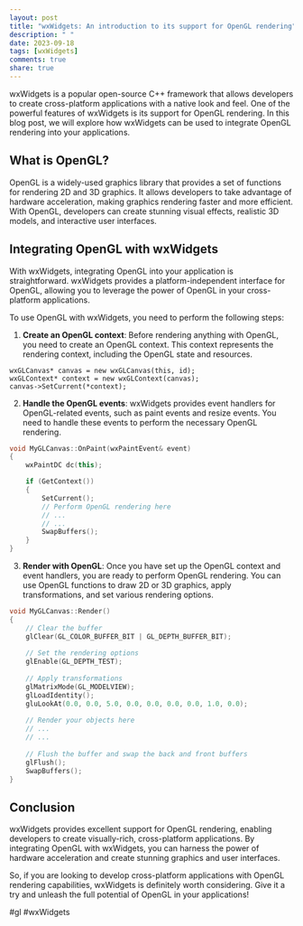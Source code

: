 ```yaml
---
layout: post
title: "wxWidgets: An introduction to its support for OpenGL rendering"
description: " "
date: 2023-09-18
tags: [wxWidgets]
comments: true
share: true
---
```


wxWidgets is a popular open-source C++ framework that allows developers to create cross-platform applications with a native look and feel. One of the powerful features of wxWidgets is its support for OpenGL rendering. In this blog post, we will explore how wxWidgets can be used to integrate OpenGL rendering into your applications.

## What is OpenGL?

OpenGL is a widely-used graphics library that provides a set of functions for rendering 2D and 3D graphics. It allows developers to take advantage of hardware acceleration, making graphics rendering faster and more efficient. With OpenGL, developers can create stunning visual effects, realistic 3D models, and interactive user interfaces.

## Integrating OpenGL with wxWidgets

With wxWidgets, integrating OpenGL into your application is straightforward. wxWidgets provides a platform-independent interface for OpenGL, allowing you to leverage the power of OpenGL in your cross-platform applications.

To use OpenGL with wxWidgets, you need to perform the following steps:

1. **Create an OpenGL context**: Before rendering anything with OpenGL, you need to create an OpenGL context. This context represents the rendering context, including the OpenGL state and resources.

```
wxGLCanvas* canvas = new wxGLCanvas(this, id);
wxGLContext* context = new wxGLContext(canvas);
canvas->SetCurrent(*context);
```

2. **Handle the OpenGL events**: wxWidgets provides event handlers for OpenGL-related events, such as paint events and resize events. You need to handle these events to perform the necessary OpenGL rendering.

```cpp
void MyGLCanvas::OnPaint(wxPaintEvent& event)
{
    wxPaintDC dc(this);

    if (GetContext())
    {
        SetCurrent();
        // Perform OpenGL rendering here
        // ...
        // ...
        SwapBuffers();
    }
}
```

3. **Render with OpenGL**: Once you have set up the OpenGL context and event handlers, you are ready to perform OpenGL rendering. You can use OpenGL functions to draw 2D or 3D graphics, apply transformations, and set various rendering options.

```cpp
void MyGLCanvas::Render()
{
    // Clear the buffer
    glClear(GL_COLOR_BUFFER_BIT | GL_DEPTH_BUFFER_BIT);
    
    // Set the rendering options
    glEnable(GL_DEPTH_TEST);
    
    // Apply transformations
    glMatrixMode(GL_MODELVIEW);
    glLoadIdentity();
    gluLookAt(0.0, 0.0, 5.0, 0.0, 0.0, 0.0, 0.0, 1.0, 0.0);
    
    // Render your objects here
    // ...
    // ...
    
    // Flush the buffer and swap the back and front buffers
    glFlush();
    SwapBuffers();
}
```

## Conclusion

wxWidgets provides excellent support for OpenGL rendering, enabling developers to create visually-rich, cross-platform applications. By integrating OpenGL with wxWidgets, you can harness the power of hardware acceleration and create stunning graphics and user interfaces.

So, if you are looking to develop cross-platform applications with OpenGL rendering capabilities, wxWidgets is definitely worth considering. Give it a try and unleash the full potential of OpenGL in your applications!

#gl #wxWidgets